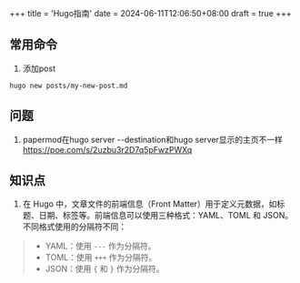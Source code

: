+++
title = 'Hugo指南'
date = 2024-06-11T12:06:50+08:00
draft = true
+++

## 常用命令
1. 添加post
```shell
hugo new posts/my-new-post.md
```

## 问题
1.  papermod在hugo server --destination和hugo server显示的主页不一样 https://poe.com/s/2uzbu3r2D7q5pFwzPWXq
## 知识点

1. 在 Hugo 中，文章文件的前端信息（Front Matter）用于定义元数据，如标题、日期、标签等。前端信息可以使用三种格式：YAML、TOML 和 JSON。不同格式使用的分隔符不同：
> - YAML：使用 `---` 作为分隔符。
> - TOML：使用 `+++` 作为分隔符。
> - JSON：使用 `{` 和 `}` 作为分隔符。
 
